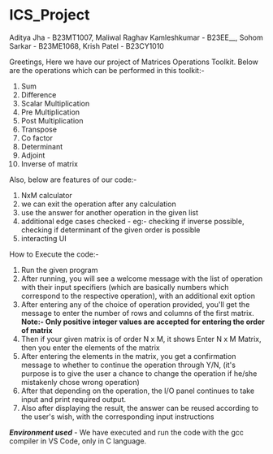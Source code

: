 # ICS_Project

Aditya Jha - B23MT1007, Maliwal Raghav Kamleshkumar - B23EE__, Sohom Sarkar - B23ME1068, Krish Patel - B23CY1010

Greetings,
Here we have our project of Matrices Operations Toolkit.
Below are the operations which can be performed in this toolkit:-
1. Sum
2. Difference
3. Scalar Multiplication
4. Pre Multiplication
5. Post Multiplication
6. Transpose
7. Co factor
8. Determinant
9. Adjoint
10. Inverse of matrix

Also, below are features of our code:-
1. NxM calculator
2. we can exit the operation after any calculation
3. use the answer for another operation in the given list 
4. additional edge cases checked - eg:- checking if inverse possible, checking if determinant of the given order is possible
5. interacting UI 

How to Execute the code:-
1. Run the given program 
2. After running, you will see a welcome message with the list of operation with their input specifiers (which are basically numbers which correspond to the respective operation), with an additional exit option
3. After entering any of the choice of operation provided, you'll get the message to enter the number of rows and columns of the first matrix.  ********Note:- Only positive integer values are accepted for entering the order of matrix********
4. Then if your given matrix is of order N x M, it shows Enter N x M Matrix, then you enter the elements of the matrix 
5. After entering the elements in the matrix, you get a confirmation message to whether to continue the operation through Y/N, (it's purpose is to give the user a chance to change the operation if he/she mistakenly chose wrong operation)
6. After that depending on the operation, the I/O panel continues to take input and print required output.
7. Also after displaying the result, the answer can be reused according to the user's wish, with the corresponding input instructions

*******Environment used******* - We have executed and run the code with the gcc compiler in VS Code, only in C language.


